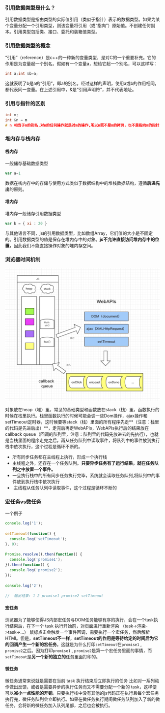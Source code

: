 ### 引用数据类型是什么？

引用数据类型是指由类型的实际值引用（类似于指针）表示的数据类型。如果为某个变量分配一个引用类型，则该变量将引用（或“指向”）原始值。不创建任何副本。引用类型包括类、接口、委托和装箱值类型。



### 引用数据类型的概念

“引用”（reference）是c++的一种新的变量类型，是对C的一个重要补充。它的作用是为变量起一个别名。假如有一个变量a，想给它起一个别名，可以这样写：

```c
int a;int &b=a;
```

这就表明了b是a的“引用”，即a的别名。经过这样的声明，使用a或b的作用相同，都代表同一变量。在上述引用中，&是“引用声明符”，并不代表地址。



### 引用与指针的区别

```c
int m;
int &n = m
# n 相当于m的别名,对n的任何操作就是对m的操作,所以n既不是m的拷贝，也不是指向m的指针，其实n就是m它自己。
```



### 堆内存与栈内存

#### 栈内存

一般储存基础数据类型

```javascript
var a=1
```

数据在栈内存中的存储与使用方式类似于数据结构中的堆栈数据结构，遵循**后进先出**的原则。

#### 堆内存

堆内存一般储存引用数据类型

```javascript
var b = { xi : 20 }
```

与其他语言不同，js的引用数据类型，比如数组Array，它们值的大小是不固定的。引用数据类型的值是保存在堆内存中的对象。**js不允许直接访问堆内存中的位置**，因此我们不能直接操作对象的堆内存空间。



### 浏览器时间机制

![image-20210112160653005](imgs\1.jpg)



对象放在heap（堆）里，常见的基础类型和函数放在stack（栈）里，函数执行的时候在栈里执行。栈里函数执行的时候可能会调一些Dom操作，ajax操作和setTimeout定时器，这时候要等stack（栈）里面的所有程序先走**（注意：栈里的代码是先进后出）**，走完后再走WebAPIs，WebAPIs执行后的结果放在callback queue（回调的队列里，注意：队列里的代码先放进去的先执行），也就是当栈里面的程序走完之后，再从任务队列中读取事件，将队列中的事件放到执行栈中依次执行，这个过程是循环不断的。

- 所有同步任务都在主线程上执行，形成一个执行栈
- 主线程之外，还存在一个任务队列。**只要异步任务有了运行结果，就在任务队列之中放置一个事件。**
- 一旦执行栈中的所有同步任务执行完毕，系统就会读取任务队列,将队列中的事件放到执行栈中依次执行
- .主线程从任务队列中读取事件，这个过程是循环不断的



### 宏任务vs微任务

一个例子

```js
console.log('1');

setTimeout(function() {
  console.log('setTimeout');
}, 0);

Promise.resolve().then(function() {
  console.log('promise1');
}).then(function() {
  console.log('promise2');
});

console.log('2');

//  输出结果: 1 2 promise1 promise2 setTimeout
```

#### 宏任务

浏览器为了能够使得JS内部宏任务与DOM任务能够有序的执行，会在一个task执行结束后，在下一个 task 执行开始前，对页面进行重新渲染 （task->渲染->task->…） 鼠标点击会触发一个事件回调，需要执行一个宏任务，然后解析HTMl。但是，**setTimeout不一样**，**setTimeout的作用是等待给定的时间后为它的回调产生一个新的宏任务**。这就是为什么打印`setTimeout`在`promise1` , `promise2`之后。因为打印`promise1` , `promise2`是第一个宏任务里面的事情，而`setTimeout`是**另一个新的独立的**任务里面打印的。

#### 微任务

微任务通常来说就是需要在当前 task 执行结束后立即执行的任务 比如对一系列动作做出反馈，或者是需要异步的执行任务而又不需要分配一个新的 task，这样便可以**减小一点性能的开销**。只要执行栈中没有其他的js代码正在执行且每个宏任务执行完，微任务队列会立即执行。如果在微任务执行期间微任务队列加入了新的微任务，会将新的微任务加入队列尾部，之后也会被执行。

